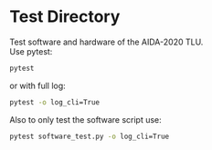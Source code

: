 # Test Directory
Test software and hardware of the AIDA-2020 TLU.\
Use pytest:
```bash
pytest
```
or with full log:
```bash
pytest -o log_cli=True
```
Also to only test the software script use:
```bash
pytest software_test.py -o log_cli=True
```
